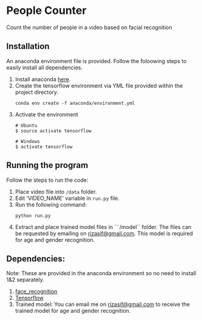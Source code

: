 # People Counter
Count the number of people in a video based on facial recognition

## Installation
An anaconda environment file is provided. Follow the foloowing steps to easily install all dependencies.

1) Install anaconda [here](https://conda.io/docs/user-guide/install/index.html).
2) Create the tensorflow environment via YML file provided within the project directory.
    ```
    conda env create -f anaconda/environment.yml
    ```
3) Activate the environment
    ```
    # Ubuntu
    $ source activate tensorflow

    # Windows
    $ activate tensorflow
    ```

## Running the program
Follow the steps to run the code:
1) Place video file into `/data` folder.
2) Edit 'VIDEO_NAME' variable in ```run.py``` file.
3) Run the following command: 
    ```
    python run.py
    ```
4) Extract and place trained model files in ```/model`` folder. The files can be requested by emailing on rizasif@gmail.com. This model is required for age and gender recognition.


## Dependencies: 
Note: These are provided in the anaconda environment so no need to install 1&2 separately.
1) [face_recognition](https://github.com/ageitgey/face_recognition)
2) [Tensorflow](https://www.tensorflow.org/install/)
3) Trained model: You can email me on rizasif@gmail.com to receive the trained model for age and gender recognition.
